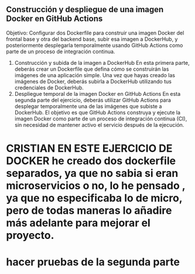## Construcción y despliegue de una imagen Docker en GitHub Actions
Objetivo: Configurar dos Dockerfile para construir una imagen Docker del frontal base y otra del backend base, subir esa imagen a DockerHub, y posteriormente desplegarla temporalmente usando GitHub Actions como parte de un proceso de integración continua.
1. Construcción y subida de la imagen a DockerHub En esta primera parte, deberás crear un Dockerfile que defina cómo se construirán las imágenes de una aplicación simple. Una vez que hayas creado las imágenes de Docker, deberás subirla a DockerHub utilizando tus credenciales de DockerHub.
2. Despliegue temporal de la imagen Docker en GitHub Actions En esta segunda parte del ejercicio, deberás utilizar GitHub Actions para desplegar temporalmente
una de las imágenes que subiste a DockerHub. El objetivo es que GitHub Actions construya y ejecute la imagen Docker como parte de un proceso de integración continua (CI), sin necesidad de mantener activo el servicio después de la ejecución.

# CRISTIAN EN ESTE EJERCICIO DE DOCKER he creado dos dockerfile separados, ya que no sabia si eran microservicios o no, lo he pensado , ya que no especificaba lo de micro, pero de todas maneras lo añadire más adelante para mejorar el proyecto. 

# hacer pruebas de la segunda parte